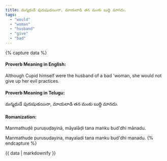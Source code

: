 ```yaml
---
title: మన్మథుడే పురుషుడయినా, మాయలాడి తన మంకు బుద్ధి మానదు.
tags:
  - "would"
  - "woman"
  - "husband"
  - "give"
  - "bad"
---
```


{% capture data %}
#### Proverb Meaning in English:
Although Cupid himself were the husband of a bad 'woman, she would not give up her evil practices.

#### Proverb Meaning in Telugu:
మన్మథుడే పురుషుడయినా, మాయలాడి తన మంకు బుద్ధి మానదు.

#### Romanization:
Manmathuḍē puruṣuḍayinā, māyalāḍi tana maṅku bud'dhi mānadu.

Manmathude purusudayina, mayaladi tana manku bud'dhi manadu.
{% endcapture %}

{{ data | markdownify }}

